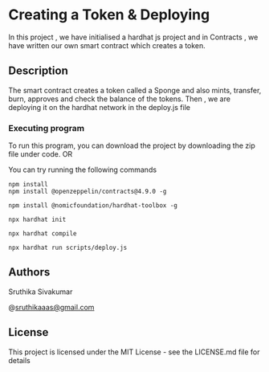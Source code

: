 #   Creating a Token & Deploying

In this project , we have initialised a hardhat js project and in Contracts , we have written our own smart contract which creates a token.

## Description 

The smart contract creates a token called a Sponge and also mints, transfer, burn, approves and check the balance of the tokens. Then , we are deploying it on the hardhat network in the deploy.js file

### Executing program
To run this program, you can download the project by downloading the zip file under code. OR

You can try running the following commands 

```shell
npm install
npm install @openzeppelin/contracts@4.9.0 -g
```

```shell
npm install @nomicfoundation/hardhat-toolbox -g
```

```shell
npx hardhat init
```

```shell
npx hardhat compile
```


```shell
npx hardhat run scripts/deploy.js
```

## Authors

Sruthika Sivakumar

@sruthikaaas@gmail.com

## License

This project is licensed under the MIT License - see the LICENSE.md file for details
